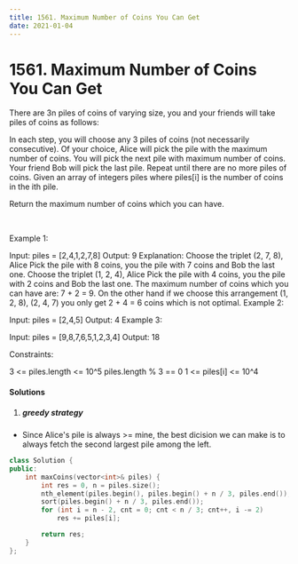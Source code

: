 ```yaml
---
title: 1561. Maximum Number of Coins You Can Get
date: 2021-01-04
---
```

# 1561. Maximum Number of Coins You Can Get
There are 3n piles of coins of varying size, you and your friends will take piles of coins as follows:

In each step, you will choose any 3 piles of coins (not necessarily consecutive).
Of your choice, Alice will pick the pile with the maximum number of coins.
You will pick the next pile with maximum number of coins.
Your friend Bob will pick the last pile.
Repeat until there are no more piles of coins.
Given an array of integers piles where piles[i] is the number of coins in the ith pile.

Return the maximum number of coins which you can have.

 

Example 1:

Input: piles = [2,4,1,2,7,8]
Output: 9
Explanation: Choose the triplet (2, 7, 8), Alice Pick the pile with 8 coins, you the pile with 7 coins and Bob the last one.
Choose the triplet (1, 2, 4), Alice Pick the pile with 4 coins, you the pile with 2 coins and Bob the last one.
The maximum number of coins which you can have are: 7 + 2 = 9.
On the other hand if we choose this arrangement (1, 2, 8), (2, 4, 7) you only get 2 + 4 = 6 coins which is not optimal.
Example 2:

Input: piles = [2,4,5]
Output: 4
Example 3:

Input: piles = [9,8,7,6,5,1,2,3,4]
Output: 18
 

Constraints:

3 <= piles.length <= 10^5
piles.length % 3 == 0
1 <= piles[i] <= 10^4


#### Solutions

1. ##### greedy strategy

- Since Alice's pile is always >= mine, the best dicision we can make is to always fetch the second largest pile among the left.

```cpp
class Solution {
public:
    int maxCoins(vector<int>& piles) {
        int res = 0, n = piles.size();
        nth_element(piles.begin(), piles.begin() + n / 3, piles.end());
        sort(piles.begin() + n / 3, piles.end());
        for (int i = n - 2, cnt = 0; cnt < n / 3; cnt++, i -= 2)
            res += piles[i];

        return res;
    }
};
```